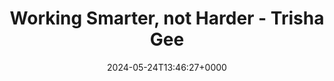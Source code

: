 ---
title: Working Smarter, not Harder - Trisha Gee
slug: 20240524T134627
date: 2024-05-24T13:46:27+0000
params:
  url: https://trishagee.com/2024/05/24/working-smarter-not-harder/
tags:
- parenting
---